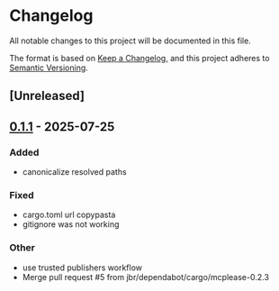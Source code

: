 # Changelog

All notable changes to this project will be documented in this file.

The format is based on [Keep a Changelog](https://keepachangelog.com/en/1.0.0/),
and this project adheres to [Semantic Versioning](https://semver.org/spec/v2.0.0.html).

## [Unreleased]

## [0.1.1](https://github.com/jbr/fs-mcp/compare/v0.1.0...v0.1.1) - 2025-07-25

### Added

- canonicalize resolved paths

### Fixed

- cargo.toml url copypasta
- gitignore was not working

### Other

- use trusted publishers workflow
- Merge pull request #5 from jbr/dependabot/cargo/mcplease-0.2.3
